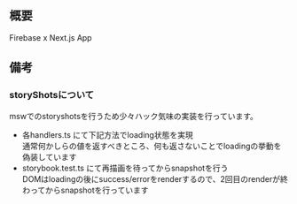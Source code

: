 ## 概要
Firebase x Next.js App

## 備考
### storyShotsについて
mswでのstoryshotsを行うため少々ハック気味の実装を行っています。
- 各handlers.ts にて下記方法でloading状態を実現 <br>通常何かしらの値を返すべきところ、何も返さないことでloadingの挙動を偽装しています
- storybook.test.ts にて再描画を待ってからsnapshotを行う<br>DOMはloadingの後にsuccess/errorをrenderするので、2回目のrenderが終わってからsnapshotを行っています